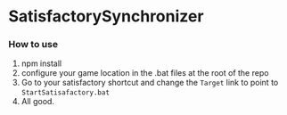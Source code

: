 # SatisfactorySynchronizer

### How to use
1. npm install
2. configure your game location in the .bat files at the root of the repo
3. Go to your satisfactory shortcut and change the `Target` link to point to `StartSatisafactory.bat`
4. All good.